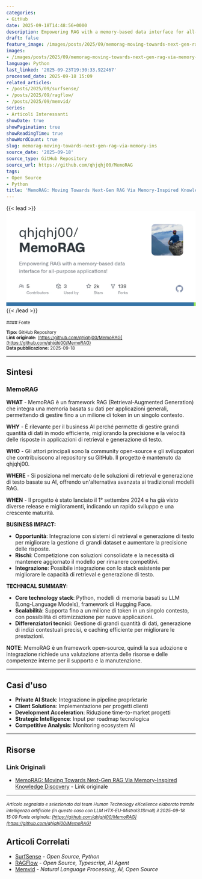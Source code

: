 ```yaml
---
categories:
- GitHub
date: 2025-09-18T14:48:56+0000
description: Empowering RAG with a memory-based data interface for all-purpose applications!
draft: false
feature_image: /images/posts/2025/09/memorag-moving-towards-next-gen-rag-via-memory-inspired-knowledge-discovery-featured.webp
images:
- /images/posts/2025/09/memorag-moving-towards-next-gen-rag-via-memory-inspired-knowledge-discovery-featured.webp
language: Python
last_linked: '2025-09-23T19:30:33.922467'
processed_date: 2025-09-18 15:09
related_articles:
- /posts/2025/09/surfsense/
- /posts/2025/09/ragflow/
- /posts/2025/09/memvid/
series:
- Articoli Interessanti
showDate: true
showPagination: true
showReadingTime: true
showWordCount: true
slug: memorag-moving-towards-next-gen-rag-via-memory-ins
source_date: '2025-09-18'
source_type: GitHub Repository
source_url: https://github.com/qhjqhj00/MemoRAG
tags:
- Open Source
- Python
title: 'MemoRAG: Moving Towards Next-Gen RAG Via Memory-Inspired Knowledge Discovery'
---
```


{{< lead >}}
![MemoRAG repository preview](/images/posts/2025/09/memorag-moving-towards-next-gen-rag-via-memory-inspired-knowledge-discovery-featured.webp)
{{< /lead >}}

<small>
#### Fonte

**Tipo:** GitHub Repository  
**Link originale:** [https://github.com/qhjqhj00/MemoRAG](https://github.com/qhjqhj00/MemoRAG)  
**Data pubblicazione:** 2025-09-18

</small>

---

## Sintesi

### MemoRAG

**WHAT** - MemoRAG è un framework RAG (Retrieval-Augmented Generation) che integra una memoria basata su dati per applicazioni generali, permettendo di gestire fino a un milione di token in un singolo contesto.

**WHY** - È rilevante per il business AI perché permette di gestire grandi quantità di dati in modo efficiente, migliorando la precisione e la velocità delle risposte in applicazioni di retrieval e generazione di testo.

**WHO** - Gli attori principali sono la community open-source e gli sviluppatori che contribuiscono al repository su GitHub. Il progetto è mantenuto da qhjqhj00.

**WHERE** - Si posiziona nel mercato delle soluzioni di retrieval e generazione di testo basate su AI, offrendo un'alternativa avanzata ai tradizionali modelli RAG.

**WHEN** - Il progetto è stato lanciato il 1° settembre 2024 e ha già visto diverse release e miglioramenti, indicando un rapido sviluppo e una crescente maturità.

**BUSINESS IMPACT:**
- **Opportunità**: Integrazione con sistemi di retrieval e generazione di testo per migliorare la gestione di grandi dataset e aumentare la precisione delle risposte.
- **Rischi**: Competizione con soluzioni consolidate e la necessità di mantenere aggiornato il modello per rimanere competitivi.
- **Integrazione**: Possibile integrazione con lo stack esistente per migliorare le capacità di retrieval e generazione di testo.

**TECHNICAL SUMMARY:**
- **Core technology stack**: Python, modelli di memoria basati su LLM (Long-Language Models), framework di Hugging Face.
- **Scalabilità**: Supporta fino a un milione di token in un singolo contesto, con possibilità di ottimizzazione per nuove applicazioni.
- **Differenziatori tecnici**: Gestione di grandi quantità di dati, generazione di indizi contestuali precisi, e caching efficiente per migliorare le prestazioni.

**NOTE**: MemoRAG è un framework open-source, quindi la sua adozione e integrazione richiede una valutazione attenta delle risorse e delle competenze interne per il supporto e la manutenzione.

---

## Casi d'uso

- **Private AI Stack**: Integrazione in pipeline proprietarie
- **Client Solutions**: Implementazione per progetti clienti
- **Development Acceleration**: Riduzione time-to-market progetti
- **Strategic Intelligence**: Input per roadmap tecnologica
- **Competitive Analysis**: Monitoring ecosystem AI

---



## Risorse

### Link Originali
- [MemoRAG: Moving Towards Next-Gen RAG Via Memory-Inspired Knowledge Discovery](https://github.com/qhjqhj00/MemoRAG) - Link originale


---

*<small>Articolo segnalato e selezionato dal team Human Technology eXcellence elaborato tramite intelligenza artificiale (in questo caso con LLM HTX-EU-Mistral3.1Small) il 2025-09-18 15:09
Fonte originale: [https://github.com/qhjqhj00/MemoRAG](https://github.com/qhjqhj00/MemoRAG)</small>*

## Articoli Correlati

- [SurfSense](/posts/2025/09/surfsense/) - *Open Source, Python*
- [RAGFlow](/posts/2025/09/ragflow/) - *Open Source, Typescript, AI Agent*
- [Memvid](/posts/2025/09/memvid/) - *Natural Language Processing, AI, Open Source*